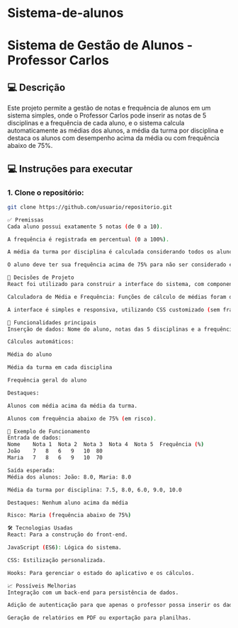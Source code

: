 # Sistema-de-alunos
# Sistema de Gestão de Alunos - Professor Carlos

## 💻 Descrição

Este projeto permite a gestão de notas e frequência de alunos em um sistema simples, onde o Professor Carlos pode inserir as notas de 5 disciplinas e a frequência de cada aluno, e o sistema calcula automaticamente as médias dos alunos, a média da turma por disciplina e destaca os alunos com desempenho acima da média ou com frequência abaixo de 75%.

## 💻 Instruções para executar

### 1. Clone o repositório:

```bash
git clone https://github.com/usuario/repositorio.git

✅ Premissas
Cada aluno possui exatamente 5 notas (de 0 a 10).

A frequência é registrada em percentual (0 a 100%).

A média da turma por disciplina é calculada considerando todos os alunos.

O aluno deve ter sua frequência acima de 75% para não ser considerado em risco.

📐 Decisões de Projeto
React foi utilizado para construir a interface do sistema, com componentes funcionais e hooks.

Calculadora de Média e Frequência: Funções de cálculo de médias foram organizadas no arquivo utils/calculos.js para garantir uma estrutura modular e reutilizável.

A interface é simples e responsiva, utilizando CSS customizado (sem frameworks de estilo como Bootstrap ou Tailwind).

🎨 Funcionalidades principais
Inserção de dados: Nome do aluno, notas das 5 disciplinas e a frequência.

Cálculos automáticos:

Média do aluno

Média da turma em cada disciplina

Frequência geral do aluno

Destaques:

Alunos com média acima da média da turma.

Alunos com frequência abaixo de 75% (em risco).

🧠 Exemplo de Funcionamento
Entrada de dados:
Nome	Nota 1	Nota 2	Nota 3	Nota 4	Nota 5	Frequência (%)
João	7	8	6	9	10	80
Maria	7	8	6	9	10	70

Saída esperada:
Média dos alunos: João: 8.0, Maria: 8.0

Média da turma por disciplina: 7.5, 8.0, 6.0, 9.0, 10.0

Destaques: Nenhum aluno acima da média

Risco: Maria (frequência abaixo de 75%)

🛠️ Tecnologias Usadas
React: Para a construção do front-end.

JavaScript (ES6): Lógica do sistema.

CSS: Estilização personalizada.

Hooks: Para gerenciar o estado do aplicativo e os cálculos.

📈 Possíveis Melhorias
Integração com um back-end para persistência de dados.

Adição de autenticação para que apenas o professor possa inserir os dados.

Geração de relatórios em PDF ou exportação para planilhas.
